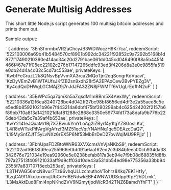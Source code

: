 Generate Multisig Addresses
=========

This short little Node.js script generates 100 multisig bitcoin addresses and prints them out.

Sample output:

`
{ address: '3EnSfnrmbxVR2aChcyJB3WDWoczH9Kr7ca',
  redeemScript: '522103006a69b41b5484570cf8901b992dc34221f92852c9a7292b5168b1d877f17490210360e414ac34c20d2791bae061dd045cd046490f88a5b445f4466f467e71f05ec22102c276b17147265ddfc93ed3f4206d8a3e0c9855fa519e0db24d4a4d32c5cd7ac553ae',
  privateKeys: 
   [ 'KwbfFcGruzL2k8QNsvBpVvmXA3rca2MQoTjrr2eqSongrKdVuavi',
     'KzDyVEmZvB1WTAUfsJKfZB2sn9xdh28r5A2EPAxCew2BvPYEZg3V',
     'Ky4odQoDHWgLGCMAjZ9j7nJdJFA32ZN8jFWMTf6VUgLrEqfhN2uF' ] }

{ address: '35BWPc5qa7qmXn5aZqsdM1mBBm5X4AexWy',
  redeemScript: '52210336a12f6ea8240726be4d042ff27bc98bf8656ed4df3e2a55aee8c5ee5ed8b85921021b96e7f443214a6dbf475bf390299ab4c625424202f2157b6f89bb710a813a1421021dfaf81288e2868c3350e59774fd173a8dafa9b776b226deb43da5c7e39af4b653ae',
  privateKeys: 
   [ 'KwY2141eJQxaMr1Bj7XZBwukYmYLoAg2iZByrf4y1tgYZ8GosLKa',
     'L4i18eWTskPiFArgVgAfrzf3MZ51qcVqtYNAHNq1qe5DEAzcDaQ7',
     'L19MySnfZJfT5yLvNXz6rEX5P6Nf53MbBrDeD27ovWqiMU9RPjjz' ] }

{ address: '3FbhUpsFD2BtoWNR63XVXcmsVnVjaNKbS9',
  redeemScript: '522102adf66f8fd9ea255966e0bb191a6aaf62ed2c3d84bfeea00cb934da38342676e721034e19ea92960e5e0238befab817a3eb94e7f9b08d68835fd8fb797a27513f409121033aff9d9cff03d10de43a531db54ed98e775356a33bb942355f7a837107f5ecb253ae',
  privateKeys: 
   [ 'L3THVAG56mcN8vur7Tz96vhqULLzcmuthoVTohrz8Xkq7EK1Ht1y',
     'KzqCA9f1AkqkoxmujUbCoFd6ENdwkEBF4WNWUDSdpp9fpF2hDLmk',
     'L3MsAktEud8Fmi4npNKhd2VV9N2mytjpdWcR342TNZ6BamdYfhFT' ] }
`

